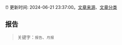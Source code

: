 :alarm_clock: 更新时间: 2024-06-21 23:37:00。[文章来源](/README.md)、[文章分类](/TAGS.md)

## 报告


> 关键字：`报告`、`月报`



